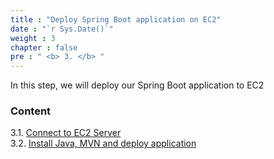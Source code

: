 ```yaml
---
title : "Deploy Spring Boot application on EC2"
date : "`r Sys.Date()`"
weight : 3
chapter : false
pre : " <b> 3. </b> "
---
```


In this step, we will deploy our Spring Boot application to EC2

### Content
3.1. [Connect to EC2 Server](3.1-public-instance/) \
3.2. [Install Java, MVN and deploy application](3.2-private-instance/)